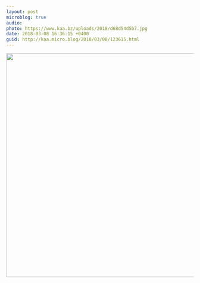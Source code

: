 ```yaml
---
layout: post
microblog: true
audio: 
photo: https://www.kaa.bz/uploads/2018/d68d54d5b7.jpg
date: 2018-03-08 16:36:15 +0400
guid: http://kaa.micro.blog/2018/03/08/123615.html
---
```



<img src="https://www.kaa.bz/uploads/2018/d68d54d5b7.jpg" width="599" height="600" />
